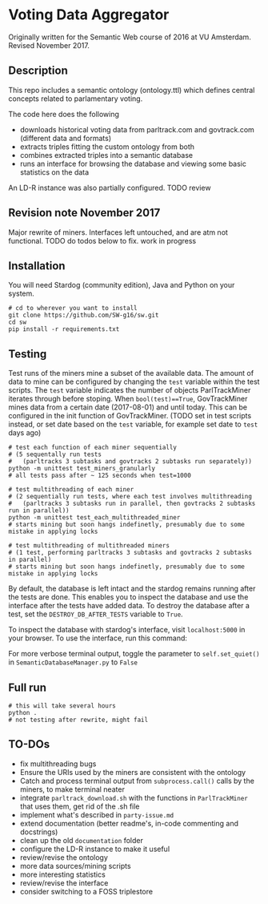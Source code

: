 # Voting Data Aggregator

Originally written for the Semantic Web course of 2016 at VU Amsterdam. 
Revised November 2017. 

## Description

This repo includes a semantic ontology (ontology.ttl) which defines central concepts related to parlamentary voting.

The code here does the following

 - downloads historical voting data from parltrack.com and govtrack.com (different data and formats)
 - extracts triples fitting the custom ontology from both
 - combines extracted triples into a semantic database 
 - runs an interface for browsing the database and viewing some basic statistics on the data

An LD-R instance was also partially configured. TODO review 

## Revision note November 2017

Major rewrite of miners. Interfaces left untouched, and are atm not functional. 
TODO do todos below to fix. work in progress

## Installation

You will need Stardog (community edition), Java and Python on your system. 

    # cd to wherever you want to install
    git clone https://github.com/SW-g16/sw.git
    cd sw
    pip install -r requirements.txt


## Testing 

Test runs of the miners mine a subset of the available data. 
The amount of data to mine can be configured by changing the `test` variable within the test scripts. 
The `test` variable indicates the number of objects ParlTrackMiner iterates through before stoping. 
When `bool(test)==True`, GovTrackMiner mines data from a certain date (2017-08-01) and until today. 
This can be configured in the init function of GovTrackMiner. (TODO set in test scripts instead, or set date based 
on the `test` variable, for example set date to `test` days ago)

    # test each function of each miner sequentially
    # (5 sequentally run tests 
    #   (parltracks 3 subtasks and govtracks 2 subtasks run separately))
    python -m unittest test_miners_granularly
    # all tests pass after ~ 125 seconds when test=1000
    
    # test multithreading of each miner
    # (2 sequentially run tests, where each test involves multithreading 
    #   (parltracks 3 subtasks run in parallel, then govtracks 2 subtasks run in parallel))
    python -m unittest test_each_multithreaded_miner
    # starts mining but soon hangs indefinetly, presumably due to some mistake in applying locks
    
    # test multithreading of multithreaded miners
    # (1 test, performing parltracks 3 subtasks and govtracks 2 subtasks in parallel)
    # starts mining but soon hangs indefinetly, presumably due to some mistake in applying locks
    
By default, the database is left intact and the stardog remains running after the tests are done. 
This enables you to inspect the database and use the interface after the tests have added data. 
To destroy the database after a test, set the `DESTROY_DB_AFTER_TESTS` variable to `True`. 

To inspect the database with stardog's interface, visit `localhost:5000` in your browser. 
To use the interface, run this command: 

For more verbose terminal output, toggle the parameter to `self.set_quiet()` in `SemanticDatabaseManager.py` to `False`

## Full run

    # this will take several hours
    python .
    # not testing after rewrite, might fail

## TO-DOs

 - fix multithreading bugs
 - Ensure the URIs used by the miners are consistent with the ontology
 - Catch and process terminal output from `subprocess.call()` calls by the miners, to make terminal neater
 - integrate `parltrack_download.sh` with the functions in `ParlTrackMiner` that uses them, get rid of the .sh file
 - implement what's described in `party-issue.md`
 - extend documentation (better readme's, in-code commenting and docstrings)
 - clean up the old `documentation` folder
 - configure the LD-R instance to make it useful
 - review/revise the ontology
 - more data sources/mining scripts
 - more interesting statistics
 - review/revise the interface 
 - consider switching to a FOSS triplestore
 